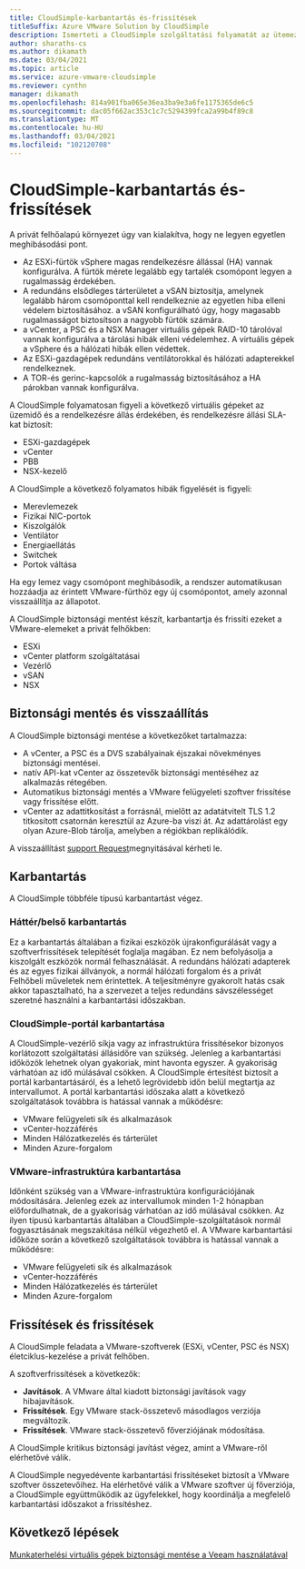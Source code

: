```yaml
---
title: CloudSimple-karbantartás és-frissítések
titleSuffix: Azure VMware Solution by CloudSimple
description: Ismerteti a CloudSimple szolgáltatási folyamatát az ütemezett karbantartáshoz és frissítésekhez
author: sharaths-cs
ms.author: dikamath
ms.date: 03/04/2021
ms.topic: article
ms.service: azure-vmware-cloudsimple
ms.reviewer: cynthn
manager: dikamath
ms.openlocfilehash: 814a901fba065e36ea3ba9e3a6fe1175365de6c5
ms.sourcegitcommit: dac05f662ac353c1c7c5294399fca2a99b4f89c8
ms.translationtype: MT
ms.contentlocale: hu-HU
ms.lasthandoff: 03/04/2021
ms.locfileid: "102120708"
---
```

# <a name="cloudsimple-maintenance-and-updates"></a>CloudSimple-karbantartás és-frissítések

A privát felhőalapú környezet úgy van kialakítva, hogy ne legyen egyetlen meghibásodási pont.

* Az ESXi-fürtök vSphere magas rendelkezésre állással (HA) vannak konfigurálva. A fürtök mérete legalább egy tartalék csomópont legyen a rugalmasság érdekében.
* A redundáns elsődleges tárterületet a vSAN biztosítja, amelynek legalább három csomóponttal kell rendelkeznie az egyetlen hiba elleni védelem biztosításához. a vSAN konfigurálható úgy, hogy magasabb rugalmasságot biztosítson a nagyobb fürtök számára.
* a vCenter, a PSC és a NSX Manager virtuális gépek RAID-10 tárolóval vannak konfigurálva a tárolási hibák elleni védelemhez. A virtuális gépek a vSphere és a hálózati hibák ellen védettek.
* Az ESXi-gazdagépek redundáns ventilátorokkal és hálózati adapterekkel rendelkeznek.
* A TOR-és gerinc-kapcsolók a rugalmasság biztosításához a HA párokban vannak konfigurálva.

A CloudSimple folyamatosan figyeli a következő virtuális gépeket az üzemidő és a rendelkezésre állás érdekében, és rendelkezésre állási SLA-kat biztosít:

* ESXi-gazdagépek
* vCenter
* PBB
* NSX-kezelő

A CloudSimple a következő folyamatos hibák figyelését is figyeli:

* Merevlemezek
* Fizikai NIC-portok
* Kiszolgálók
* Ventilátor
* Energiaellátás
* Switchek
* Portok váltása

Ha egy lemez vagy csomópont meghibásodik, a rendszer automatikusan hozzáadja az érintett VMware-fürthöz egy új csomópontot, amely azonnal visszaállítja az állapotot.

A CloudSimple biztonsági mentést készít, karbantartja és frissíti ezeket a VMware-elemeket a privát felhőkben:

* ESXi
* vCenter platform szolgáltatásai
* Vezérlő
* vSAN
* NSX

## <a name="back-up-and-restore"></a>Biztonsági mentés és visszaállítás

A CloudSimple biztonsági mentése a következőket tartalmazza:

* A vCenter, a PSC és a DVS szabályainak éjszakai növekményes biztonsági mentései.
* natív API-kat vCenter az összetevők biztonsági mentéséhez az alkalmazás rétegében.
* Automatikus biztonsági mentés a VMware felügyeleti szoftver frissítése vagy frissítése előtt.
* vCenter az adattitkosítást a forrásnál, mielőtt az adatátvitelt TLS 1.2 titkosított csatornán keresztül az Azure-ba viszi át. Az adattárolást egy olyan Azure-Blob tárolja, amelyben a régiókban replikálódik.

A visszaállítást [support Request](https://portal.azure.com/#blade/Microsoft_Azure_Support/HelpAndSupportBlade/newsupportrequest)megnyitásával kérheti le.

## <a name="maintenance"></a>Karbantartás

A CloudSimple többféle típusú karbantartást végez.

### <a name="backendinternal-maintenance"></a>Háttér/belső karbantartás

Ez a karbantartás általában a fizikai eszközök újrakonfigurálását vagy a szoftverfrissítések telepítését foglalja magában. Ez nem befolyásolja a kiszolgált eszközök normál felhasználását. A redundáns hálózati adapterek és az egyes fizikai állványok, a normál hálózati forgalom és a privát Felhőbeli műveletek nem érintettek. A teljesítményre gyakorolt hatás csak akkor tapasztalható, ha a szervezet a teljes redundáns sávszélességet szeretné használni a karbantartási időszakban.

### <a name="cloudsimple-portal-maintenance"></a>CloudSimple-portál karbantartása

A CloudSimple-vezérlő síkja vagy az infrastruktúra frissítésekor bizonyos korlátozott szolgáltatási állásidőre van szükség. Jelenleg a karbantartási időközök lehetnek olyan gyakoriak, mint havonta egyszer. A gyakoriság várhatóan az idő múlásával csökken. A CloudSimple értesítést biztosít a portál karbantartásáról, és a lehető legrövidebb időn belül megtartja az intervallumot. A portál karbantartási időszaka alatt a következő szolgáltatások továbbra is hatással vannak a működésre:

* VMware felügyeleti sík és alkalmazások
* vCenter-hozzáférés
* Minden Hálózatkezelés és tárterület
* Minden Azure-forgalom

### <a name="vmware-infrastructure-maintenance"></a>VMware-infrastruktúra karbantartása

Időnként szükség van a VMware-infrastruktúra konfigurációjának módosítására.  Jelenleg ezek az intervallumok minden 1-2 hónapban előfordulhatnak, de a gyakoriság várhatóan az idő múlásával csökken. Az ilyen típusú karbantartás általában a CloudSimple-szolgáltatások normál fogyasztásának megszakítása nélkül végezhető el. A VMware karbantartási időköze során a következő szolgáltatások továbbra is hatással vannak a működésre:

* VMware felügyeleti sík és alkalmazások
* vCenter-hozzáférés
* Minden Hálózatkezelés és tárterület
* Minden Azure-forgalom

## <a name="updates-and-upgrades"></a>Frissítések és frissítések

A CloudSimple feladata a VMware-szoftverek (ESXi, vCenter, PSC és NSX) életciklus-kezelése a privát felhőben.

A szoftverfrissítések a következők:

* **Javítások**. A VMware által kiadott biztonsági javítások vagy hibajavítások.
* **Frissítések**. Egy VMware stack-összetevő másodlagos verziója megváltozik.
* **Frissítések**. VMware stack-összetevő főverziójának módosítása.

A CloudSimple kritikus biztonsági javítást végez, amint a VMware-ről elérhetővé válik. 

A CloudSimple negyedévente karbantartási frissítéseket biztosít a VMware szoftver összetevőihez. Ha elérhetővé válik a VMware szoftver új főverziója, a CloudSimple együttműködik az ügyfelekkel, hogy koordinálja a megfelelő karbantartási időszakot a frissítéshez.

## <a name="next-steps"></a>Következő lépések

[Munkaterhelési virtuális gépek biztonsági mentése a Veeam használatával](backup-workloads-veeam.md)
